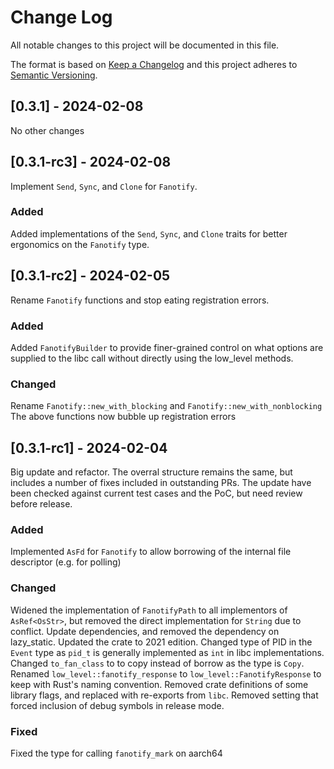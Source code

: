 
# Change Log
All notable changes to this project will be documented in this file.
 
The format is based on [Keep a Changelog](http://keepachangelog.com/)
and this project adheres to [Semantic Versioning](http://semver.org/).

## [0.3.1] - 2024-02-08

No other changes

## [0.3.1-rc3] - 2024-02-08

Implement `Send`, `Sync`, and `Clone` for `Fanotify`.

### Added
Added implementations of the `Send`, `Sync`, and `Clone` traits for better ergonomics on the `Fanotify` type.

## [0.3.1-rc2] - 2024-02-05

Rename `Fanotify` functions and stop eating registration errors.

### Added
Added `FanotifyBuilder` to provide finer-grained control on what options are supplied to the libc call without directly using the low_level methods.

### Changed
Rename `Fanotify::new_with_blocking` and `Fanotify::new_with_nonblocking`
The above functions now bubble up registration errors
 
## [0.3.1-rc1] - 2024-02-04
 
Big update and refactor. The overral structure remains the same, but includes a number of fixes included in outstanding PRs. The update have been checked against current test cases and the PoC, but need review before release.
 
### Added
Implemented `AsFd` for `Fanotify` to allow borrowing of the internal file descriptor (e.g. for polling)
 
### Changed
Widened the implementation of `FanotifyPath` to all implementors of `AsRef<OsStr>`, but removed the direct implementation for `String` due to conflict.
Update dependencies, and removed the dependency on lazy_static.
Updated the crate to 2021 edition.
Changed type of PID in the `Event` type as `pid_t` is generally implemented as `int` in libc implementations.
Changed `to_fan_class` to to copy instead of borrow as the type is `Copy`.
Renamed `low_level::fanotify_response` to `low_level::FanotifyResponse` to keep with Rust's naming convention.
Removed crate definitions of some library flags, and replaced with re-exports from `libc`.
Removed setting that forced inclusion of debug symbols in release mode.
 
### Fixed
Fixed the type for calling `fanotify_mark` on aarch64